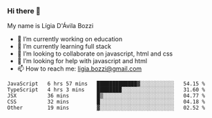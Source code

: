 ### Hi there 👋

My name is Lígia D'Ávila Bozzi

- 🔭 I’m currently working on education
- 🌱 I’m currently learning full stack
- 👯 I’m looking to collaborate on javascript, html and css
- 🤔 I’m looking for help with javascript and html
- 📫 How to reach me: ligia.bozzi@gmail.com

<!--START_SECTION:waka-->
```text
JavaScript   6 hrs 57 mins   █████████████▓░░░░░░░░░░░   54.15 % 
TypeScript   4 hrs 3 mins    ████████░░░░░░░░░░░░░░░░░   31.60 % 
JSX          36 mins         █▒░░░░░░░░░░░░░░░░░░░░░░░   04.77 % 
CSS          32 mins         █░░░░░░░░░░░░░░░░░░░░░░░░   04.18 % 
Other        19 mins         ▓░░░░░░░░░░░░░░░░░░░░░░░░   02.52 % 
```
<!--END_SECTION:waka-->

<!--
**ligiadavilabozzi/ligiadavilabozzi** is a ✨ _special_ ✨ repository because its `README.md` (this file) appears on your GitHub profile.
-->



